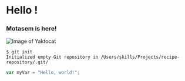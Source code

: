 # Hello ! 
### Motasem is here!

![Image of Yaktocat](https://octodex.github.com/images/yaktocat.png)


```
$ git init
Initialized empty Git repository in /Users/skills/Projects/recipe-repository/.git/
```

``` javascript
var myVar = "Hello, world!";
```
